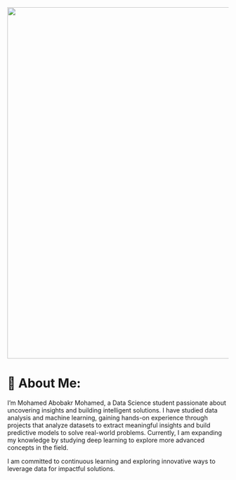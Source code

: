 <div align="center">
<img src="https://media.licdn.com/dms/image/C4D12AQESj72-s5gEKg/article-cover_image-shrink_720_1280/0/1626753867110?e=2147483647&v=beta&t=JOALVxWjySgR37iCdRMhNGmpCyYYDXlPdWk212JXdII" align="center" style="width: 800" />
</div>  

# 💫 About Me: 
I’m Mohamed Abobakr Mohamed, a Data Science student passionate about uncovering insights and building intelligent solutions. I have studied data analysis and machine learning, gaining hands-on experience through projects that analyze datasets to extract meaningful insights and build predictive models to solve real-world problems.
Currently, I am expanding my knowledge by studying deep learning to explore more advanced concepts in the field.

I am committed to continuous learning and exploring innovative ways to leverage data for impactful solutions.
</div>  
  

<br/>  


<!--
## 🌐 Socials:
[![Facebook](https://img.shields.io/badge/Facebook-%231877F2.svg?logo=Facebook&logoColor=white)](https://facebook.com/Mohamed Abo Bakr) [![LinkedIn](https://img.shields.io/badge/LinkedIn-%230077B5.svg?logo=linkedin&logoColor=white)](https://linkedin.com/in/Mohamed Abobakr 🇵🇸) 

# 💻 Tech Stack:
![Python](https://img.shields.io/badge/python-3670A0?style=for-the-badge&logo=python&logoColor=ffdd54) ![Markdown](https://img.shields.io/badge/markdown-%23000000.svg?style=for-the-badge&logo=markdown&logoColor=white) ![Streamlit](https://img.shields.io/badge/Streamlit-%23FE4B4B.svg?style=for-the-badge&logo=streamlit&logoColor=white) ![MySQL](https://img.shields.io/badge/mysql-4479A1.svg?style=for-the-badge&logo=mysql&logoColor=white) ![NumPy](https://img.shields.io/badge/numpy-%23013243.svg?style=for-the-badge&logo=numpy&logoColor=white) ![Pandas](https://img.shields.io/badge/pandas-%23150458.svg?style=for-the-badge&logo=pandas&logoColor=white) ![Plotly](https://img.shields.io/badge/Plotly-%233F4F75.svg?style=for-the-badge&logo=plotly&logoColor=white) ![scikit-learn](https://img.shields.io/badge/scikit--learn-%23F7931E.svg?style=for-the-badge&logo=scikit-learn&logoColor=white) ![Git](https://img.shields.io/badge/git-%23F05033.svg?style=for-the-badge&logo=git&logoColor=white)
# 📊 GitHub Stats:
![](https://github-readme-stats.vercel.app/api?username=M7mdAboBakr&theme=dark&hide_border=false&include_all_commits=false&count_private=false)<br/>
![](https://github-readme-streak-stats.herokuapp.com/?user=M7mdAboBakr&theme=dark&hide_border=false)<br/>
![](https://github-readme-stats.vercel.app/api/top-langs/?username=M7mdAboBakr&theme=dark&hide_border=false&include_all_commits=false&count_private=false&layout=compact)

---
[![](https://visitcount.itsvg.in/api?id=M7mdAboBakr&icon=0&color=0)](https://visitcount.itsvg.in)

Proudly created with GPRM ( https://gprm.itsvg.in ) -->
